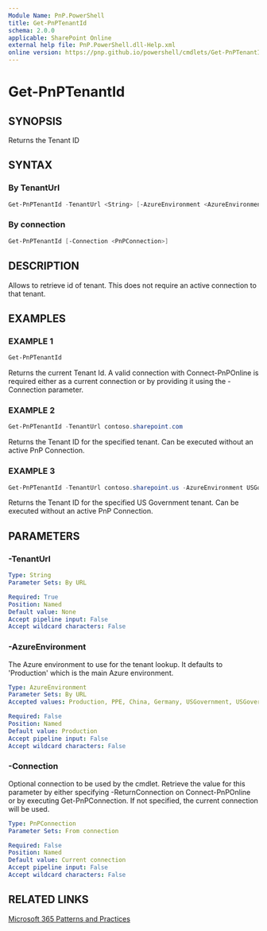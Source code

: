```yaml
---
Module Name: PnP.PowerShell
title: Get-PnPTenantId
schema: 2.0.0
applicable: SharePoint Online
external help file: PnP.PowerShell.dll-Help.xml
online version: https://pnp.github.io/powershell/cmdlets/Get-PnPTenantId.html
---
```

 
# Get-PnPTenantId

## SYNOPSIS
Returns the Tenant ID

## SYNTAX

### By TenantUrl
```powershell
Get-PnPTenantId -TenantUrl <String> [-AzureEnvironment <AzureEnvironment>]
```

### By connection
```powershell
Get-PnPTenantId [-Connection <PnPConnection>]
```

## DESCRIPTION

Allows to retrieve id of tenant. This does not require an active connection to that tenant.

## EXAMPLES

### EXAMPLE 1
```powershell
Get-PnPTenantId
```

Returns the current Tenant Id. A valid connection with Connect-PnPOnline is required either as a current connection or by providing it using the -Connection parameter.

### EXAMPLE 2
```powershell
Get-PnPTenantId -TenantUrl contoso.sharepoint.com
```

Returns the Tenant ID for the specified tenant. Can be executed without an active PnP Connection.

### EXAMPLE 3
```powershell
Get-PnPTenantId -TenantUrl contoso.sharepoint.us -AzureEnvironment USGovernment
```

Returns the Tenant ID for the specified US Government tenant. Can be executed without an active PnP Connection.

## PARAMETERS

### -TenantUrl

```yaml
Type: String
Parameter Sets: By URL

Required: True
Position: Named
Default value: None
Accept pipeline input: False
Accept wildcard characters: False
```

### -AzureEnvironment
The Azure environment to use for the tenant lookup. It defaults to 'Production' which is the main Azure environment.

```yaml
Type: AzureEnvironment
Parameter Sets: By URL
Accepted values: Production, PPE, China, Germany, USGovernment, USGovernmentHigh, USGovernmentDoD

Required: False
Position: Named
Default value: Production
Accept pipeline input: False
Accept wildcard characters: False
```

### -Connection
Optional connection to be used by the cmdlet. Retrieve the value for this parameter by either specifying -ReturnConnection on Connect-PnPOnline or by executing Get-PnPConnection. If not specified, the current connection will be used.

```yaml
Type: PnPConnection
Parameter Sets: From connection

Required: False
Position: Named
Default value: Current connection
Accept pipeline input: False
Accept wildcard characters: False
```

## RELATED LINKS

[Microsoft 365 Patterns and Practices](https://aka.ms/m365pnp)